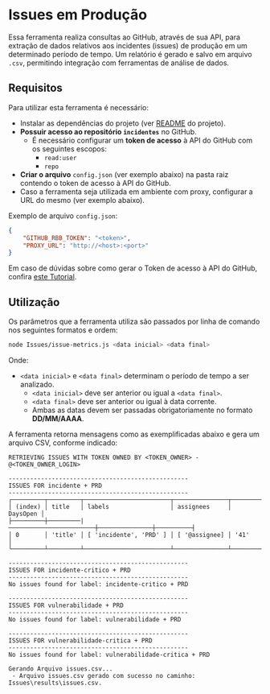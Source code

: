 # Issues em Produção
Essa ferramenta realiza consultas ao GitHub, através de sua API, para extração de dados relativos aos incidentes (issues) de produção em um determinado período de tempo. Um relatório é gerado e salvo em arquivo `.csv`, permitindo integração com ferramentas de análise de dados.

## Requisitos
Para utilizar esta ferramenta é necessário:
- Instalar as dependências do projeto (ver [README](../README.md) do projeto).
- **Possuir acesso ao repositório `incidentes`** no GitHub.
  - É necessário configurar um **token de acesso** à API do GitHub com os seguintes escopos:
    - `read:user`
    - `repo`
- **Criar o arquivo** `config.json` (ver exemplo abaixo) na pasta raiz contendo o token de acesso à API do GitHub.
- Caso a ferramenta seja utilizada em ambiente com proxy, configurar a URL do mesmo (ver exemplo abaixo).

Exemplo de arquivo `config.json`:
```json
{
    "GITHUB_RBB_TOKEN": "<token>",
    "PROXY_URL": "http://<host>:<port>"
}
```

Em caso de dúvidas sobre como gerar o Token de acesso à API do GitHub, confira [este Tutorial](https://docs.github.com/en/authentication/keeping-your-account-and-data-secure/managing-your-personal-access-tokens#creating-a-personal-access-token-classic).

## Utilização
Os parâmetros que a ferramenta utiliza são passados por linha de comando nos seguintes formatos e ordem:
```bash
node Issues/issue-metrics.js <data inicial> <data final>
```
Onde:
- `<data inicial>` e `<data final>` determinam o período de tempo a ser analizado.
    - `<data inicial>` deve ser anterior ou igual a `<data final>`.
    - `<data final>` deve ser anterior ou igual à data corrente.
    - Ambas as datas devem ser passadas obrigatoriamente no formato **DD/MM/AAAA**.

A ferramenta retorna mensagens como as exemplificadas abaixo e gera um arquivo CSV, conforme indicado:

```text
RETRIEVING ISSUES WITH TOKEN OWNED BY <TOKEN_OWNER> - @<TOKEN_OWNER_LOGIN>

--------------------------------------------------
ISSUES FOR incidente + PRD
--------------------------------------------------
┌─────────┬─────────┬────────────────────────┬───────────────┬──────────┐
│ (index) │ title   │ labels                 │ assignees     │ DaysOpen │
├─────────┼─────────|────────────────────────┼───────────────┼──────────┤
│ 0       │ 'title' │ [ 'incidente', 'PRD' ] │ [ '@assignee] │ '41'     │
└─────────┴─────────┴────────────────────────┴───────────────┴──────────┘

--------------------------------------------------
ISSUES FOR incidente-critico + PRD
--------------------------------------------------
No issues found for label: incidente-critico + PRD

--------------------------------------------------
ISSUES FOR vulnerabilidade + PRD
--------------------------------------------------
No issues found for label: vulnerabilidade + PRD

--------------------------------------------------
ISSUES FOR vulnerabilidade-critica + PRD
--------------------------------------------------
No issues found for label: vulnerabilidade-critica + PRD

Gerando Arquivo issues.csv...
 - Arquivo issues.csv gerado com sucesso no caminho: Issues\results\issues.csv.
```
